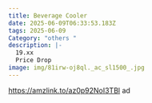 ```yaml
---
title: Beverage Cooler
date: 2025-06-09T06:33:53.183Z
tags: 2025-06-09
Category: "others "
description: |-
  19.xx 
  Price Drop 
image: img/81irw-oj8ql._ac_sl1500_.jpg
---
```

https://amzlink.to/az0p92NoI3TBl  ad